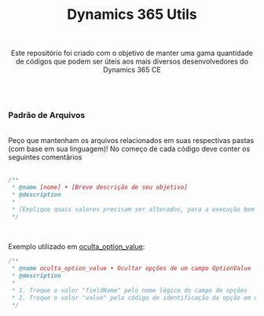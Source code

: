 <h1 align="center">Dynamics 365 Utils</h1><br><br>
<div align="center">Este repositório foi criado com o objetivo de manter uma gama quantidade de códigos que podem ser úteis aos mais diversos desenvolvedores do Dynamics 365 CE</div><br><br><br>
<h3>Padrão de Arquivos</h3><br>
Peço que mantenham os arquivos relacionados em suas respectivas pastas (com base em sua linguagem)!
No começo de cada código deve conter os seguintes comentários<br><br>

```javascript
/**
 * @name [nome] • [Breve descrição de seu objetivo]
 * @description
 * 
 * [Explique quais valores precisam ser alterados, para a execução bem sucedida]
 */
```
<br>

Exemplo utilizado em [oculta_option_value](https://github.com/deivinni/dynamics365_utils/blob/master/codes/javascript/ocultar_option_value.js):
```javascript
/**
 * @name oculta_option_value • Ocultar opções de um campo OptionValue
 * @description
 * 
 * 1. Troque o valor "fieldName" pelo nome lógico do campo de opções
 * 2. Troque o valor "value" pela código de identificação da opção em que deseja ocultar
 */
```
